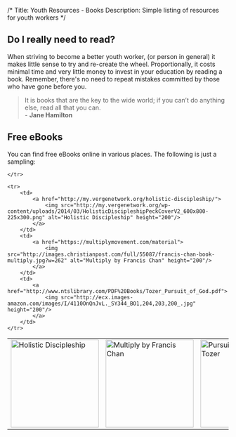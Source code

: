 /*
Title: Youth Resources - Books
Description: Simple listing of resources for youth workers
*/

## Do I really need to read?

When striving to become a better youth worker, (or person in general) it makes little sense to try and re-create the wheel. Proportionally, it costs minimal time and very little money to invest in your education by reading a book. Remember, there's no need to repeat mistakes committed by those who have gone before you.

<blockquote>
    It is books that are the key to the wide world; if you can’t do anything else, read all that you can.
    <br /> - <strong>Jane Hamilton</strong>
</blockquote>


## Free eBooks

You can find free eBooks online in various places. The following is just a sampling:

<table id="ebook-table">
    <tr>
        <td>
            <a href="http://my.vergenetwork.org/holistic-discipleship/" target="_blank">
                <img src="http://my.vergenetwork.org/wp-content/uploads/2014/03/HolisticDiscipleshipPeckCoverV2_600x800-225x300.png" alt="Holistic Discipleship" height="200"/>
            </a>
        </td>
        <td>
            <a href="https://multiplymovement.com/material" target="_blank">
                <img src="http://images.christianpost.com/full/55087/francis-chan-book-multiply.jpg?w=262" alt="Multiply by Francis Chan" height="200"/>
            </a>
        </td>
        <td>
            <a href="http://www.ntslibrary.com/PDF%20Books/Tozer_Pursuit_of_God.pdf" target="_blank">
                <img src="http://ecx.images-amazon.com/images/I/4110OnQnJvL._SY344_BO1,204,203,200_.jpg" height="200" alt="Pursuit of God by A.W. Tozer"/>
            </a>
        </td>
        <td>
            <a href="https://www.exponential.org/resource-ebooks/revisiting-the-master-plan-of-evangelism/" target="_blank">
                <img src="https://www.exponential.org/wp-content/uploads/2014/06/Revisiting-Bobby-Harrington-ebook-cover-691x1024.jpg" height="200" alt="Revisiting the Master Plan of Evangelism by Robert Coleman and Bobby Harrington"/>
            </a>
        </td>
        <td>
            <a href="https://www.exponential.org/resource-ebooks/with-me/" target="_blank">
                <img src="http://www.exponential.org/wp-content/uploads/2014/04/withme.jpg" height="200" alt="With Me by Lance Ford"/>
            </a>
        </td>

    </tr>

    <tr>
        <td>
            <a href="http://my.vergenetwork.org/holistic-discipleship/">
                <img src="http://my.vergenetwork.org/wp-content/uploads/2014/03/HolisticDiscipleshipPeckCoverV2_600x800-225x300.png" alt="Holistic Discipleship" height="200"/>
            </a>
        </td>
        <td>
            <a href="https://multiplymovement.com/material">
                <img src="http://images.christianpost.com/full/55087/francis-chan-book-multiply.jpg?w=262" alt="Multiply by Francis Chan" height="200"/>
            </a>
        </td>
        <td>
            <a href="http://www.ntslibrary.com/PDF%20Books/Tozer_Pursuit_of_God.pdf">
                <img src="http://ecx.images-amazon.com/images/I/4110OnQnJvL._SY344_BO1,204,203,200_.jpg" height="200"/>
            </a>
        </td>
    </tr>
</table>